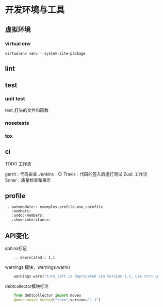 
# 开发环境与工具

## 虚拟环境

### virtual env

```python
virtualenv venv --system-site-package
```

## lint

## test

### unit test

test_打头的文件和函数

### nosetests

### tox

## ci

TODO 工作流

gerrit：代码审查
Jenkins：CI
Travis：代码的签入后运行测试
Zuul: 工作流
Sonar：质量检查和展示

## profile

```eval_rst
.. automodule:: examples.profile.use_cprofile
   :members:
   :undoc-members:
   :show-inheritance:
```

## API变化

sphinx标记

```
    .. deprecated:: 1.1
```

warnings 模块，warnings.warn()

```python
    warnings.warn("turn_left is deprecated sin Version 1.1, use trun instead")
```

debtcollector模块标注
``` python
    from debtcollector import moves
    @move.moved_method("turn",version="1.1")
```
